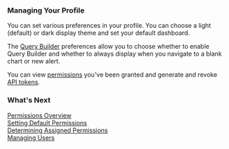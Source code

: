 ### Managing Your Profile

You can set various preferences in your profile. You can choose a light (default) or dark display theme and set your default dashboard.

The [Query Builder](https://community.wavefront.com/docs/DOC-1165) preferences allow you to choose whether to enable Query Builder and whether to always display when you navigate to a blank chart or new alert.

You can view [permissions](https://community.wavefront.com/docs/DOC-1090) you've been granted and 
generate and revoke [API tokens](https://community.wavefront.com/docs/DOC-1095#jive_content_id_API_Tokens).

### What's Next

[Permissions Overview](https://community.wavefront.com/docs/DOC-1090)  
[Setting Default Permissions](https://community.wavefront.com/docs/DOC-1085)  
[Determining Assigned Permissions](https://community.wavefront.com/docs/DOC-1094)  
[Managing Users](https://community.wavefront.com/docs/DOC-1084)
